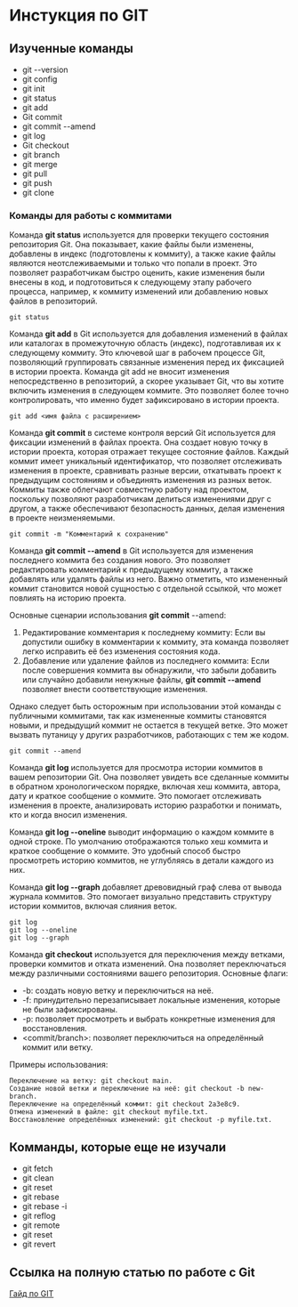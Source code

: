 # Инстукция по GIT
## Изученные команды
* git --version
* git config
* git init
* git status
* git add
* Git commit
* git commit --amend
* git log
* Git checkout
* git branch
* git merge
* git pull
* git push
* git clone

### Команды для работы с коммитами
Команда **git status** используется для проверки текущего состояния репозитория Git. Она показывает, какие файлы были изменены, добавлены в индекс (подготовлены к коммиту), а также какие файлы являются неотслеживаемыми и только что попали в проект. Это позволяет разработчикам быстро оценить, какие изменения были внесены в код, и подготовиться к следующему этапу рабочего процесса, например, к коммиту изменений или добавлению новых файлов в репозиторий.
```
git status
```
Команда **git add** в Git используется для добавления изменений в файлах или каталогах в промежуточную область (индекс), подготавливая их к следующему коммиту. Это ключевой шаг в рабочем процессе Git, позволяющий группировать связанные изменения перед их фиксацией в истории проекта. Команда git add не вносит изменения непосредственно в репозиторий, а скорее указывает Git, что вы хотите включить изменения в следующем коммите. Это позволяет более точно контролировать, что именно будет зафиксировано в истории проекта.
```
git add <имя файла с расширением>
```
Команда **git commit** в системе контроля версий Git используется для фиксации изменений в файлах проекта. Она создает новую точку в истории проекта, которая отражает текущее состояние файлов. Каждый коммит имеет уникальный идентификатор, что позволяет отслеживать изменения в проекте, сравнивать разные версии, откатывать проект к предыдущим состояниям и объединять изменения из разных веток. Коммиты также облегчают совместную работу над проектом, поскольку позволяют разработчикам делиться изменениями друг с другом, а также обеспечивают безопасность данных, делая изменения в проекте неизменяемыми.
```
git commit -m "Комментарий к сохранению"
```
Команда **git commit --amend** в Git используется для изменения последнего коммита без создания нового. Это позволяет редактировать комментарий к предыдущему коммиту, а также добавлять или удалять файлы из него. Важно отметить, что измененный коммит становится новой сущностью с отдельной ссылкой, что может повлиять на историю проекта.

Основные сценарии использования **git commit** --amend:
1. Редактирование комментария к последнему коммиту: Если вы допустили ошибку в комментарии к коммиту, эта команда позволяет легко исправить её без изменения состояния кода.
2. Добавление или удаление файлов из последнего коммита: Если после совершения коммита вы обнаружили, что забыли добавить или случайно добавили ненужные файлы, **git commit --amend** позволяет внести соответствующие изменения.

Однако следует быть осторожным при использовании этой команды с публичными коммитами, так как измененные коммиты становятся новыми, и предыдущий коммит не остается в текущей ветке. Это может вызвать путаницу у других разработчиков, работающих с тем же кодом.
```
git commit --amend
```
Команда **git log** используется для просмотра истории коммитов в вашем репозитории Git. Она позволяет увидеть все сделанные коммиты в обратном хронологическом порядке, включая хеш коммита, автора, дату и краткое сообщение о коммите. Это помогает отслеживать изменения в проекте, анализировать историю разработки и понимать, кто и когда вносил изменения.

Команда **git log --oneline** выводит информацию о каждом коммите в одной строке. По умолчанию отображаются только хеш коммита и краткое сообщение о коммите. Это удобный способ быстро просмотреть историю коммитов, не углубляясь в детали каждого из них.

Команда **git log --graph** добавляет древовидный граф слева от вывода журнала коммитов. Это помогает визуально представить структуру истории коммитов, включая слияния веток.
```
git log
git log --oneline
git log --graph
```
Команда **git checkout** используется для переключения между ветками, проверки коммитов и отката изменений. Она позволяет переключаться между различными состояниями вашего репозитория.
Основные флаги:

* -b: создать новую ветку и переключиться на неё.
* -f: принудительно перезаписывает локальные изменения, которые не были зафиксированы.
* -p: позволяет просмотреть и выбрать конкретные изменения для восстановления.
* <commit/branch>: позволяет переключиться на определённый коммит или ветку.

Примеры использования:
```
Переключение на ветку: git checkout main.
Создание новой ветки и переключение на неё: git checkout -b new-branch.
Переключение на определённый коммит: git checkout 2a3e8c9.
Отмена изменений в файле: git checkout myfile.txt.
Восстановление определённых изменений: git checkout -p myfile.txt.
```

## Комманды, которые еще не изучали
* git fetch
* git clean
* git reset
* git rebase
* git rebase -i
* git reflog
* git remote
* git reset
* git revert

## Ссылка на полную статью по работе с Git
[Гайд по GIT](https://www.atlassian.com/ru/git/glossary#commands)